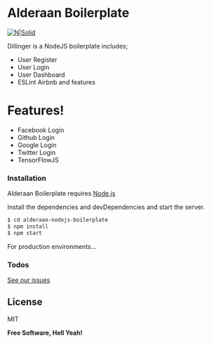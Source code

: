 # Alderaan Boilerplate

[![N|Solid](http://icons.iconarchive.com/icons/sensibleworld/starwars/256/Leia-icon.png)](https://nodesource.com/products/nsolid)

Dillinger is a NodeJS boilerplate includes;

- User Register
- User Login
- User Dashboard
- ESLint Airbnb
  and features

# Features!

- Facebook Login
- Github Login
- Google Login
- Twitter Login
- TensorFlowJS

### Installation

Alderaan Boilerplate requires [Node.js](https://nodejs.org/)

Install the dependencies and devDependencies and start the server.

```sh
$ cd alderaan-nodejs-boilerplate
$ npm install
$ npm start
```

For production environments...

### Todos

[See our issues](https://github.com/dogukanayd/alderaan-nodejs-boilerplate/issues)

## License

MIT

**Free Software, Hell Yeah!**
